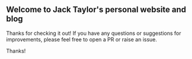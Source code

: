 ## Welcome to Jack Taylor's personal website and blog

Thanks for checking it out! If you have any questions or suggestions for
improvements, please feel free to open a PR or raise an issue.

Thanks!
